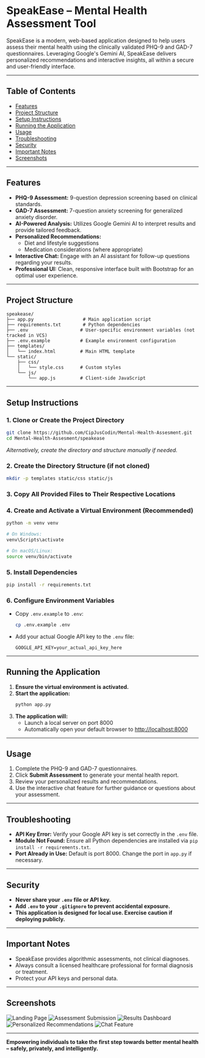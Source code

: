 # SpeakEase – Mental Health Assessment Tool

SpeakEase is a modern, web-based application designed to help users assess their mental health using the clinically validated PHQ-9 and GAD-7 questionnaires. Leveraging Google's Gemini AI, SpeakEase delivers personalized recommendations and interactive insights, all within a secure and user-friendly interface.

---

## Table of Contents

- [Features](#features)
- [Project Structure](#project-structure)
- [Setup Instructions](#setup-instructions)
- [Running the Application](#running-the-application)
- [Usage](#usage)
- [Troubleshooting](#troubleshooting)
- [Security](#security)
- [Important Notes](#important-notes)
- [Screenshots](#screenshots)

---

## Features

- **PHQ-9 Assessment:** 9-question depression screening based on clinical standards.
- **GAD-7 Assessment:** 7-question anxiety screening for generalized anxiety disorder.
- **AI-Powered Analysis:** Utilizes Google Gemini AI to interpret results and provide tailored feedback.
- **Personalized Recommendations:** 
  - Diet and lifestyle suggestions
  - Medication considerations (where appropriate)
- **Interactive Chat:** Engage with an AI assistant for follow-up questions regarding your results.
- **Professional UI:** Clean, responsive interface built with Bootstrap for an optimal user experience.

---

## Project Structure

```
speakease/
├── app.py                  # Main application script
├── requirements.txt        # Python dependencies
├── .env                   # User-specific environment variables (not tracked in VCS)
├── .env.example           # Example environment configuration
├── templates/
│   └── index.html         # Main HTML template
└── static/
    ├── css/
    │   └── style.css      # Custom styles
    └── js/
        └── app.js         # Client-side JavaScript
```

---

## Setup Instructions

### 1. Clone or Create the Project Directory

```bash
git clone https://github.com/CipJusCodin/Mental-Health-Assesment.git
cd Mental-Health-Assesment/speakease
```
*Alternatively, create the directory and structure manually if needed.*

### 2. Create the Directory Structure (if not cloned)

```bash
mkdir -p templates static/css static/js
```

### 3. Copy All Provided Files to Their Respective Locations

### 4. Create and Activate a Virtual Environment (Recommended)

```bash
python -m venv venv

# On Windows:
venv\Scripts\activate

# On macOS/Linux:
source venv/bin/activate
```

### 5. Install Dependencies

```bash
pip install -r requirements.txt
```

### 6. Configure Environment Variables

- Copy `.env.example` to `.env`:
  ```bash
  cp .env.example .env
  ```
- Add your actual Google API key to the `.env` file:
  ```
  GOOGLE_API_KEY=your_actual_api_key_here
  ```

---

## Running the Application

1. **Ensure the virtual environment is activated.**
2. **Start the application:**
   ```bash
   python app.py
   ```
3. **The application will:**
   - Launch a local server on port 8000
   - Automatically open your default browser to [http://localhost:8000](http://localhost:8000)

---

## Usage

1. Complete the PHQ-9 and GAD-7 questionnaires.
2. Click **Submit Assessment** to generate your mental health report.
3. Review your personalized results and recommendations.
4. Use the interactive chat feature for further guidance or questions about your assessment.

---

## Troubleshooting

- **API Key Error:** Verify your Google API key is set correctly in the `.env` file.
- **Module Not Found:** Ensure all Python dependencies are installed via `pip install -r requirements.txt`.
- **Port Already in Use:** Default is port 8000. Change the port in `app.py` if necessary.

---

## Security

- **Never share your `.env` file or API key.**
- **Add `.env` to your `.gitignore` to prevent accidental exposure.**
- **This application is designed for local use. Exercise caution if deploying publicly.**

---

## Important Notes

- SpeakEase provides algorithmic assessments, not clinical diagnoses.
- Always consult a licensed healthcare professional for formal diagnosis or treatment.
- Protect your API keys and personal data.

---

## Screenshots

![Landing Page](https://github.com/user-attachments/assets/68168b3e-e650-4083-b4c0-e5d6f71523d1)
![Assessment Submission](https://github.com/user-attachments/assets/d146188f-8e17-48ea-91c4-ce97b897e9fe)
![Results Dashboard](https://github.com/user-attachments/assets/4aecc76c-0e21-4a02-a2a2-e94ef70e701e)
![Personalized Recommendations](https://github.com/user-attachments/assets/70ba1d62-bbb1-4177-9eeb-ced25c336847)
![Chat Feature](https://github.com/user-attachments/assets/eb4c6afb-35ab-4cfe-8e5c-0bacb9d98b06)

---

**Empowering individuals to take the first step towards better mental health – safely, privately, and intelligently.**
